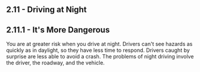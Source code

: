 ## 2.11 - Driving at Night
## 2.11.1 - It's More Dangerous
You are at greater risk when you drive at night. Drivers can't see hazards as quickly as in daylight, so they have less time to respond. Drivers caught by surprise are less able to avoid a crash. The problems of night driving involve the driver, the roadway, and the vehicle.